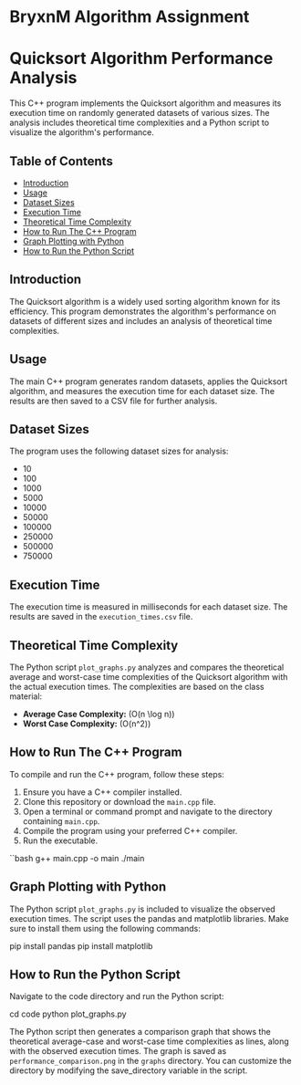 # BryxnM Algorithm Assignment
 
# Quicksort Algorithm Performance Analysis

This C++ program implements the Quicksort algorithm and measures its execution time on randomly generated datasets of various sizes. The analysis includes theoretical time complexities and a Python script to visualize the algorithm's performance.

## Table of Contents

- [Introduction](#introduction)
- [Usage](#usage)
- [Dataset Sizes](#dataset-sizes)
- [Execution Time](#execution-time)
- [Theoretical Time Complexity](#theoretical-time-complexity)
- [How to Run The C++ Program](#how-to-run-the-c-program)
- [Graph Plotting with Python](#graph-plotting-with-python)
- [How to Run the Python Script](#how-to-run-the-python-script)

## Introduction

The Quicksort algorithm is a widely used sorting algorithm known for its efficiency. This program demonstrates the algorithm's performance on datasets of different sizes and includes an analysis of theoretical time complexities.

## Usage

The main C++ program generates random datasets, applies the Quicksort algorithm, and measures the execution time for each dataset size. The results are then saved to a CSV file for further analysis.

## Dataset Sizes

The program uses the following dataset sizes for analysis:

- 10
- 100
- 1000
- 5000
- 10000
- 50000
- 100000
- 250000
- 500000
- 750000

## Execution Time

The execution time is measured in milliseconds for each dataset size. The results are saved in the `execution_times.csv` file.

## Theoretical Time Complexity

The Python script `plot_graphs.py` analyzes and compares the theoretical average and worst-case time complexities of the Quicksort algorithm with the actual execution times. The complexities are based on the class material:

- **Average Case Complexity:** \(O(n \log n)\)
- **Worst Case Complexity:** \(O(n^2)\)

## How to Run The C++ Program

To compile and run the C++ program, follow these steps:

1. Ensure you have a C++ compiler installed.
2. Clone this repository or download the `main.cpp` file.
3. Open a terminal or command prompt and navigate to the directory containing `main.cpp`.
4. Compile the program using your preferred C++ compiler.
5. Run the executable.

``bash
g++ main.cpp -o main
./main

## Graph Plotting with Python

The Python script `plot_graphs.py` is included to visualize the observed execution times. The script uses the pandas and matplotlib libraries. Make sure to install them using the following commands:

pip install pandas
pip install matplotlib

## How to Run the Python Script

Navigate to the code directory and run the Python script:

cd code
python plot_graphs.py

The Python script then generates a comparison graph that shows the theoretical average-case and worst-case time complexities as lines, along with the observed execution times. The graph is saved as `performance_comparison.png` in the `graphs` directory. You can customize the directory by modifying the save_directory variable in the script.
